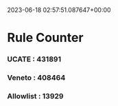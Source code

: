 2023-06-18 02:57:51.087647+00:00
# Rule Counter 
 ### UCATE : 431891

 ### Veneto : 408464

 ### Allowlist : 13929